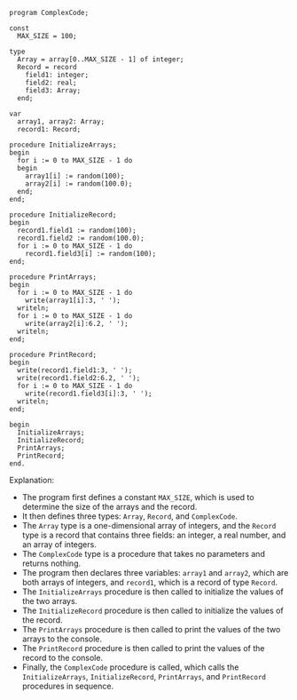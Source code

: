 ```portugal
program ComplexCode;

const
  MAX_SIZE = 100;

type
  Array = array[0..MAX_SIZE - 1] of integer;
  Record = record
    field1: integer;
    field2: real;
    field3: Array;
  end;

var
  array1, array2: Array;
  record1: Record;

procedure InitializeArrays;
begin
  for i := 0 to MAX_SIZE - 1 do
  begin
    array1[i] := random(100);
    array2[i] := random(100.0);
  end;
end;

procedure InitializeRecord;
begin
  record1.field1 := random(100);
  record1.field2 := random(100.0);
  for i := 0 to MAX_SIZE - 1 do
    record1.field3[i] := random(100);
end;

procedure PrintArrays;
begin
  for i := 0 to MAX_SIZE - 1 do
    write(array1[i]:3, ' ');
  writeln;
  for i := 0 to MAX_SIZE - 1 do
    write(array2[i]:6.2, ' ');
  writeln;
end;

procedure PrintRecord;
begin
  write(record1.field1:3, ' ');
  write(record1.field2:6.2, ' ');
  for i := 0 to MAX_SIZE - 1 do
    write(record1.field3[i]:3, ' ');
  writeln;
end;

begin
  InitializeArrays;
  InitializeRecord;
  PrintArrays;
  PrintRecord;
end.
```

Explanation:

- The program first defines a constant `MAX_SIZE`, which is used to determine the size of the arrays and the record.
- It then defines three types: `Array`, `Record`, and `ComplexCode`.
- The `Array` type is a one-dimensional array of integers, and the `Record` type is a record that contains three fields: an integer, a real number, and an array of integers.
- The `ComplexCode` type is a procedure that takes no parameters and returns nothing.
- The program then declares three variables: `array1` and `array2`, which are both arrays of integers, and `record1`, which is a record of type `Record`.
- The `InitializeArrays` procedure is then called to initialize the values of the two arrays.
- The `InitializeRecord` procedure is then called to initialize the values of the record.
- The `PrintArrays` procedure is then called to print the values of the two arrays to the console.
- The `PrintRecord` procedure is then called to print the values of the record to the console.
- Finally, the `ComplexCode` procedure is called, which calls the `InitializeArrays`, `InitializeRecord`, `PrintArrays`, and `PrintRecord` procedures in sequence.